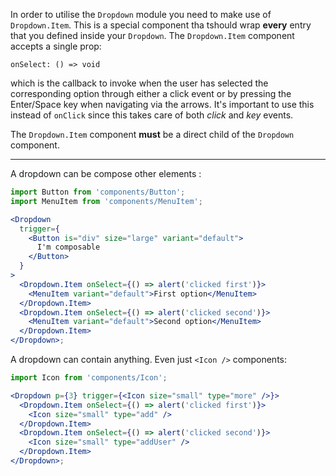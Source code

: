 In order to utilise the `Dropdown` module you need to make use of `Dropdown.Item`.
This is a special component tha tshould wrap **every** entry that you defined inside
your `Dropdown`. The `Dropdown.Item` component accepts a single prop:

```text
onSelect: () => void
```

which is the callback to invoke when the user has selected the corresponding option
through either a click event or by pressing the Enter/Space key when navigating via the
arrows. It's important to use this instead of `onClick` since this takes care
of both _click_ and _key_ events.

The `Dropdown.Item` component **must** be a direct child of the
`Dropdown` component.

---

A dropdown can be compose other elements :

```jsx harmony
import Button from 'components/Button';
import MenuItem from 'components/MenuItem';

<Dropdown
  trigger={
    <Button is="div" size="large" variant="default">
      I'm composable
    </Button>
  }
>
  <Dropdown.Item onSelect={() => alert('clicked first')}>
    <MenuItem variant="default">First option</MenuItem>
  </Dropdown.Item>
  <Dropdown.Item onSelect={() => alert('clicked second')}>
    <MenuItem variant="default">Second option</MenuItem>
  </Dropdown.Item>
</Dropdown>;
```

A dropdown can contain anything. Even just `<Icon />` components:

```jsx harmony
import Icon from 'components/Icon';

<Dropdown p={3} trigger={<Icon size="small" type="more" />}>
  <Dropdown.Item onSelect={() => alert('clicked first')}>
    <Icon size="small" type="add" />
  </Dropdown.Item>
  <Dropdown.Item onSelect={() => alert('clicked second')}>
    <Icon size="small" type="addUser" />
  </Dropdown.Item>
</Dropdown>;
```
